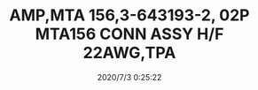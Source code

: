 ﻿---
layout: post 
title: AMP,MTA 156,3-643193-2, 02P MTA156 CONN ASSY H/F 22AWG,TPA
tags: MTA156
categories: housing-terminal
overview: AMP,MTA 156,3-643193-2, 02P MTA156 CONN ASSY H/F 22AWG,TPA
series: MTA156
part_number: 3-643193-2
thumb_img: static/202007/401-thumb-20200703082621.jpg
small_img: static/202007/401-20200703082621.jpg
date: 2020/7/3 0:25:22
---



